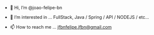 - 👋 Hi, I’m @joao-felipe-bn
- 👀 I’m interested in ... 
FullStack, Java / Spring / API / NODEJS / etc...

- 📫 How to reach me ... 
jfbnfelipe.jfbn@gmail.com

<!---
joao-felipe-bn/joao-felipe-bn is a ✨ special ✨ repository because its `README.md` (this file) appears on your GitHub profile.
You can click the Preview link to take a look at your changes.
--->
